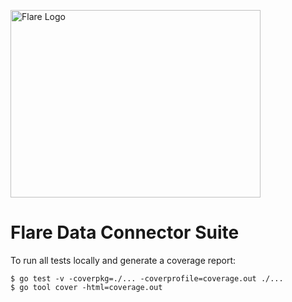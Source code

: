 <p align="left">
  <a href="https://flare.network/" target="blank"><img src="https://flare.network/wp-content/uploads/Artboard-1-1.svg" width="400" height="300" alt="Flare Logo" /></a>
</p>

# Flare Data Connector Suite

To run all tests locally and generate a coverage report:

```
$ go test -v -coverpkg=./... -coverprofile=coverage.out ./...
$ go tool cover -html=coverage.out
```
